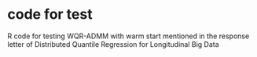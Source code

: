 # code for test 
R code for testing WQR-ADMM with warm start mentioned in the response letter of Distributed Quantile Regression for Longitudinal Big Data
